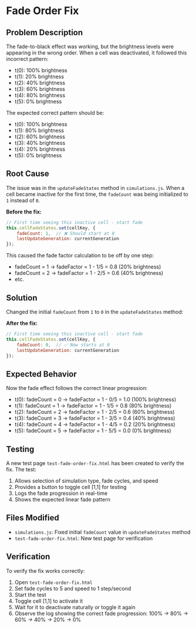 # Fade Order Fix

## Problem Description

The fade-to-black effect was working, but the brightness levels were appearing in the wrong order. When a cell was deactivated, it followed this incorrect pattern:

- t(0): 100% brightness
- t(1): 20% brightness  
- t(2): 40% brightness
- t(3): 60% brightness
- t(4): 80% brightness
- t(5): 0% brightness

The expected correct pattern should be:

- t(0): 100% brightness
- t(1): 80% brightness
- t(2): 60% brightness
- t(3): 40% brightness
- t(4): 20% brightness
- t(5): 0% brightness

## Root Cause

The issue was in the `updateFadeStates` method in `simulations.js`. When a cell became inactive for the first time, the `fadeCount` was being initialized to `1` instead of `0`.

**Before the fix:**
```javascript
// First time seeing this inactive cell - start fade
this.cellFadeStates.set(cellKey, {
    fadeCount: 1,  // ❌ Should start at 0
    lastUpdateGeneration: currentGeneration
});
```

This caused the fade factor calculation to be off by one step:
- fadeCount = 1 → fadeFactor = 1 - 1/5 = 0.8 (20% brightness)
- fadeCount = 2 → fadeFactor = 1 - 2/5 = 0.6 (40% brightness)
- etc.

## Solution

Changed the initial `fadeCount` from `1` to `0` in the `updateFadeStates` method:

**After the fix:**
```javascript
// First time seeing this inactive cell - start fade
this.cellFadeStates.set(cellKey, {
    fadeCount: 0,  // ✅ Now starts at 0
    lastUpdateGeneration: currentGeneration
});
```

## Expected Behavior

Now the fade effect follows the correct linear progression:

- t(0): fadeCount = 0 → fadeFactor = 1 - 0/5 = 1.0 (100% brightness)
- t(1): fadeCount = 1 → fadeFactor = 1 - 1/5 = 0.8 (80% brightness)
- t(2): fadeCount = 2 → fadeFactor = 1 - 2/5 = 0.6 (60% brightness)
- t(3): fadeCount = 3 → fadeFactor = 1 - 3/5 = 0.4 (40% brightness)
- t(4): fadeCount = 4 → fadeFactor = 1 - 4/5 = 0.2 (20% brightness)
- t(5): fadeCount = 5 → fadeFactor = 1 - 5/5 = 0.0 (0% brightness)

## Testing

A new test page `test-fade-order-fix.html` has been created to verify the fix. The test:

1. Allows selection of simulation type, fade cycles, and speed
2. Provides a button to toggle cell [1,1] for testing
3. Logs the fade progression in real-time
4. Shows the expected linear fade pattern

## Files Modified

- `simulations.js`: Fixed initial `fadeCount` value in `updateFadeStates` method
- `test-fade-order-fix.html`: New test page for verification

## Verification

To verify the fix works correctly:

1. Open `test-fade-order-fix.html`
2. Set fade cycles to 5 and speed to 1 step/second
3. Start the test
4. Toggle cell [1,1] to activate it
5. Wait for it to deactivate naturally or toggle it again
6. Observe the log showing the correct fade progression: 100% → 80% → 60% → 40% → 20% → 0% 